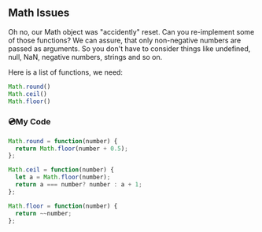 ## Math Issues

Oh no, our Math object was "accidently" reset. Can you re-implement some of those functions? We can assure, that only non-negative numbers are passed as arguments. So you don't have to consider things like undefined, null, NaN, negative numbers, strings and so on.

Here is a list of functions, we need:
```js
Math.round()
Math.ceil()
Math.floor()
```
### :cd:My Code
```js
Math.round = function(number) {
  return Math.floor(number + 0.5); 
};

Math.ceil = function(number) {
  let a = Math.floor(number); 
  return a === number? number : a + 1;
};

Math.floor = function(number) {
  return ~~number; 
};
```
